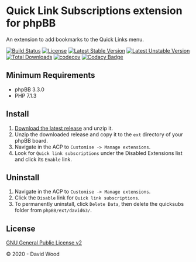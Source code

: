# Quick Link Subscriptions extension for phpBB

An extension to add bookmarks to the Quick Links menu.

[![Build Status](https://github.com/david63/quicksubs/workflows/Tests/badge.svg)](https://github.com/phpbb-extensions/david63/quicksubs)
[![License](https://poser.pugx.org/david63/quicksubs/license)](https://packagist.org/packages/david63/quicksubs)
[![Latest Stable Version](https://poser.pugx.org/david63/quicksubs/v/stable)](https://packagist.org/packages/david63/quicksubs)
[![Latest Unstable Version](https://poser.pugx.org/david63/quicksubs/v/unstable)](https://packagist.org/packages/david63/quicksubs)
[![Total Downloads](https://poser.pugx.org/david63/quicksubs/downloads)](https://packagist.org/packages/david63/quicksubs)
[![codecov](https://codecov.io/gh/david63/quicksubs/branch/master/graph/badge.svg?token=D2500PgRex)](https://codecov.io/gh/david63/quicksubs)
[![Codacy Badge](https://api.codacy.com/project/badge/Grade/59902be2665c476dbd7951858c9ff769)](https://www.codacy.com/manual/david63/quicksubs?utm_source=github.com&amp;utm_medium=referral&amp;utm_content=david63/quicksubs&amp;utm_campaign=Badge_Grade)

## Minimum Requirements
  * phpBB 3.3.0
  * PHP 7.1.3

## Install
 1. [Download the latest release](https://github.com/david63/quicksubs/archive/3.3.zip) and unzip it.
 2. Unzip the downloaded release and copy it to the `ext` directory of your phpBB board.
 3. Navigate in the ACP to `Customise -> Manage extensions`.
 4. Look for `Quick link subscriptions` under the Disabled Extensions list and click its `Enable` link.

## Uninstall
 1. Navigate in the ACP to `Customise -> Manage extensions`.
 2. Click the `Disable` link for `Quick link subscriptions`.
 3. To permanently uninstall, click `Delete Data`, then delete the quicksubs folder from `phpBB/ext/david63/`.

## License
[GNU General Public License v2](http://opensource.org/licenses/GPL-2.0)

© 2020 - David Wood